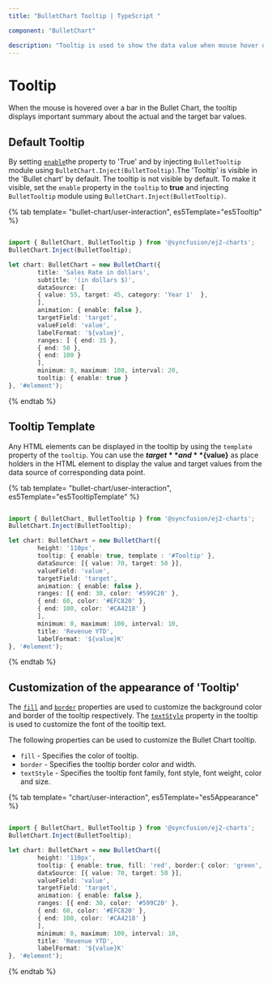 ```yaml
---
title: "BulletChart Tooltip | TypeScript "

component: "BulletChart"

description: "Tooltip is used to show the data value when mouse hover on the chart.We can able to customize format,template and appearance."
---
```


# Tooltip

When the mouse is hovered over a bar in the Bullet Chart, the tooltip displays important summary about the actual and the target bar values.

## Default Tooltip

By setting [`enable`](https://ej2.syncfusion.com/documentation/api/bullet-chart/bulletTooltipSettingsModel/#enable)the property to 'True' and by injecting `BulletTooltip` module
using `BulletChart.Inject(BulletTooltip)`.The 'Tooltip' is visible in the 'Bullet chart' by default.
The tooltip is not visible by default. To make it visible, set the `enable` property in the `tooltip` to **true** and injecting `BulletTooltip` module using `BulletChart.Inject(BulletTooltip)`.

{% tab template= "bullet-chart/user-interaction", es5Template="es5Tooltip" %}

```typescript

import { BulletChart, BulletTooltip } from '@syncfusion/ej2-charts';
BulletChart.Inject(BulletTooltip);

let chart: BulletChart = new BulletChart({
        title: 'Sales Rate in dollars',
        subtitle: '(in dollars $)',
        dataSource: [
        { value: 55, target: 45, category: 'Year 1'  },
        ],
        animation: { enable: false },
        targetField: 'target',
        valueField: 'value',
        labelFormat: '${value}',
        ranges: [ { end: 35 },
        { end: 50 },
        { end: 100 }
        ],
        minimum: 0, maximum: 100, interval: 20,
        tooltip: { enable: true }
}, '#element');

```

{% endtab %}

## Tooltip Template

Any HTML elements can be displayed in the tooltip by using the `template` property of the `tooltip`. You can use the **${target}** and **${value}** as place holders in the HTML element to display the value and target values from the data source of corresponding data point.

{% tab template= "bullet-chart/user-interaction", es5Template="es5TooltipTemplate" %}

```typescript

import { BulletChart, BulletTooltip } from '@syncfusion/ej2-charts';
BulletChart.Inject(BulletTooltip);

let chart: BulletChart = new BulletChart({
        height: '110px',
        tooltip: { enable: true, template : '#Tooltip' },
        dataSource: [{ value: 70, target: 50 }],
        valueField: 'value',
        targetField: 'target',
        animation: { enable: false },
        ranges: [{ end: 30, color: '#599C20' },
        { end: 60, color: '#EFC820' },
        { end: 100, color: '#CA4218' }
        ],
        minimum: 0, maximum: 100, interval: 10,
        title: 'Revenue YTD',
        labelFormat: '${value}K'
}, '#element');

```

{% endtab %}

## Customization of the appearance of 'Tooltip'

The [`fill`](https://ej2.syncfusion.com/documentation/api/bullet-chart/bulletTooltipSettingsModel/#fill) and [`border`](https://ej2.syncfusion.com/documentation/api/bullet-chart/bulletTooltipSettingsModel/#border) properties are used to customize the background color and border of the tooltip respectively. The [`textStyle`](https://ej2.syncfusion.com/documentation/api/bullet-chart/bulletTooltipSettingsModel/#textstyle) property in the tooltip is used to customize the font of the tooltip text.

The following properties can be used to customize the Bullet Chart tooltip.

* `fill` - Specifies the color of tooltip.
* `border` - Specifies the tooltip border color and width.
* `textStyle` - Specifies the tooltip font family, font style, font weight, color and size.

{% tab template= "chart/user-interaction", es5Template="es5Appearance" %}

```typescript

import { BulletChart, BulletTooltip } from '@syncfusion/ej2-charts';
BulletChart.Inject(BulletTooltip);

let chart: BulletChart = new BulletChart({
        height: '110px',
        tooltip: { enable: true, fill: 'red', border:{ color: 'green', width: 10 } },
        dataSource: [{ value: 70, target: 50 }],
        valueField: 'value',
        targetField: 'target',
        animation: { enable: false },
        ranges: [{ end: 30, color: '#599C20' },
        { end: 60, color: '#EFC820' },
        { end: 100, color: '#CA4218' }
        ],
        minimum: 0, maximum: 100, interval: 10,
        title: 'Revenue YTD',
        labelFormat: '${value}K'
}, '#element');

```

{% endtab %}